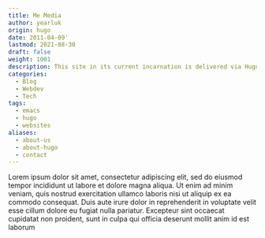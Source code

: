 ```yaml
---
title: Me Media
author: yearluk
origin: hugo
date: 2011-04-09'
lastmod: 2021-08-30
draft: false
weight: 1001
description: This site in its current incarnation is delivered via Hugo.
categories:
  - Blog
  - Webdev
  - Tech
tags:
  - emacs
  - hugo
  - websites
aliases:
  - about-us
  - about-hugo
  - contact
---
```



Lorem ipsum dolor sit amet, consectetur adipiscing elit, sed do eiusmod tempor incididunt ut labore et dolore magna aliqua. Ut enim ad minim veniam, quis nostrud exercitation ullamco laboris nisi ut aliquip ex ea commodo consequat. Duis aute irure dolor in reprehenderit in voluptate velit esse cillum dolore eu fugiat nulla pariatur. Excepteur sint occaecat cupidatat non proident, sunt in culpa qui officia deserunt mollit anim id est laborum

<div id="allSongs"></div>

<script>
  const fetchData = async () => {
    const results = await axios.get('.netlify/functions/myMedia')
  }
</script>
